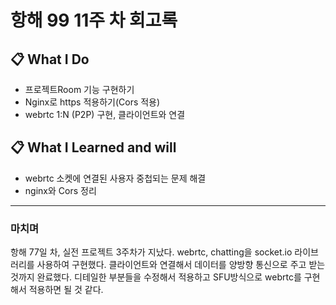 # 항해 99 11주 차 회고록

## 📋 What I Do
- 프로젝트Room 기능 구현하기
- Nginx로 https 적용하기(Cors 적용)
- webrtc 1:N (P2P) 구현, 클라이언트와 연결

## 📋 What I Learned and will
- webrtc 소켓에 연결된 사용자 중첩되는 문제 해결 
- nginx와 Cors 정리
---

### 마치며
항해 77일 차, 실전 프로젝트 3주차가 지났다. webrtc, chatting을 socket.io 라이브러리를 사용하여 구현했다. 클라이언트와 연결해서 데이터를 양방향 통신으로 주고 받는 것까지 완료했다. 디테일한 부분들을 수정해서 적용하고 SFU방식으로 webrtc를 구현해서 적용하면 될 것 같다.   

